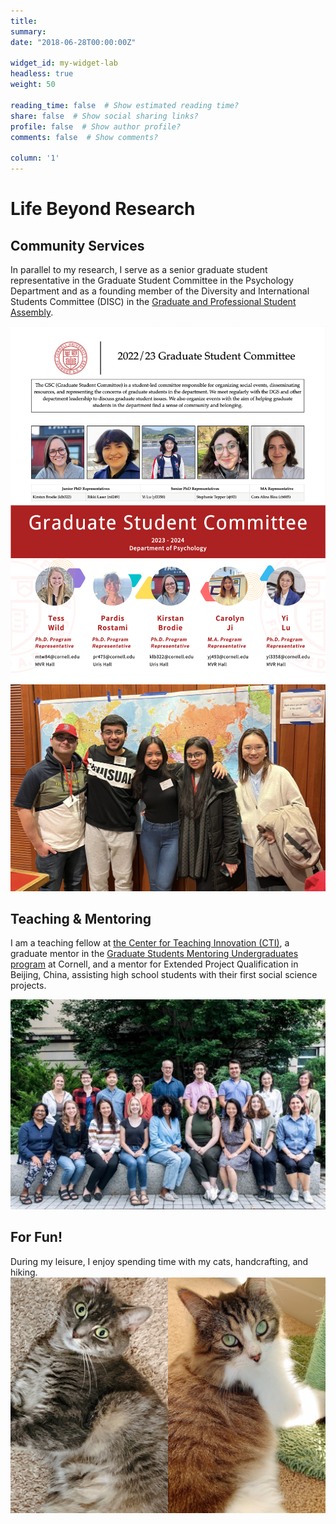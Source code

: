 ```yaml
---
title: 
summary: 
date: "2018-06-28T00:00:00Z"

widget_id: my-widget-lab
headless: true
weight: 50

reading_time: false  # Show estimated reading time?
share: false  # Show social sharing links?
profile: false  # Show author profile?
comments: false  # Show comments?

column: '1'
---
```

# Life Beyond Research
## Community Services
In parallel to my research, I serve as a senior graduate student representative in the Graduate Student Committee in the Psychology Department and as a founding member of the Diversity and International Students Committee (DISC) in the [Graduate and Professional Student Assembly](https://assembly.cornell.edu/shared-governance-cornell/graduate-and-professional-student-assembly).

![](GSC.png)
![](DISC.jpg "DISC members")


## Teaching & Mentoring

I am a teaching fellow at [the Center for Teaching Innovation (CTI)](https://teaching.cornell.edu/grants-awards/graduate-students-postdoctoral-fellows), a graduate mentor in the [Graduate Students Mentoring Undergraduates program](https://oadi.cornell.edu/signature-programs/graduate-students-mentoring-undergraduates) at Cornell, and a mentor for Extended Project Qualification in Beijing, China, assisting high school students with their first social science projects. 

 ![](CTI.JPG "2023-24 CTI Teaching Fellows")

## For Fun!
During my leisure, I enjoy spending time with my cats, handcrafting, and hiking. 
 ![](cats.jpg "My fellow pack members!")
